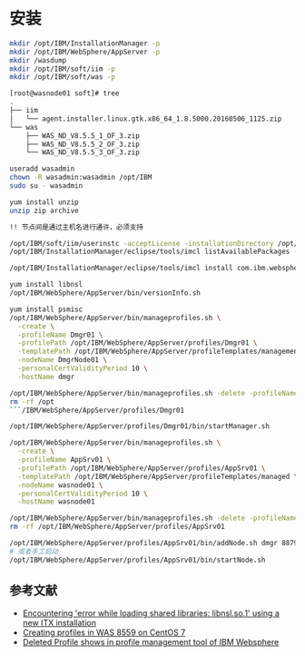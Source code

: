 # 安装

```sh
mkdir /opt/IBM/InstallationManager -p
mkdir /opt/IBM/WebSphere/AppServer -p
mkdir /wasdump
mkdir /opt/IBM/soft/iim -p
mkdir /opt/IBM/soft/was -p

[root@wasnode01 soft]# tree 
.
├── iim
│   └── agent.installer.linux.gtk.x86_64_1.8.5000.20160506_1125.zip
└── was
    ├── WAS_ND_V8.5.5_1_OF_3.zip
    ├── WAS_ND_V8.5.5_2_OF_3.zip
    └── WAS_ND_V8.5.5_3_OF_3.zip

useradd wasadmin
chown -R wasadmin:wasadmin /opt/IBM
sudo su - wasadmin

yum install unzip
unzip zip archive

!! 节点间是通过主机名进行通许，必须支持

/opt/IBM/soft/iim/userinstc -acceptLicense -installationDirectory /opt/IBM/InstallationManager -log ./log.xml -silent
/opt/IBM/InstallationManager/eclipse/tools/imcl listAvailablePackages -repositories /opt/IBM/soft/was/repository.config -features -long

/opt/IBM/InstallationManager/eclipse/tools/imcl install com.ibm.websphere.ND.v85_8.5.5000.20130514_1044 -repositories /opt/IBM/soft/was/repository.config -installationDirectory /opt/IBM/WebSphere/AppServer -acceptLicense

yum install libnsl
/opt/IBM/WebSphere/AppServer/bin/versionInfo.sh

yum install psmisc
/opt/IBM/WebSphere/AppServer/bin/manageprofiles.sh \
  -create \
  -profileName Dmgr01 \
  -profilePath /opt/IBM/WebSphere/AppServer/profiles/Dmgr01 \
  -templatePath /opt/IBM/WebSphere/AppServer/profileTemplates/management \
  -nodeName DmgrNode01 \
  -personalCertValidityPeriod 10 \
  -hostName dmgr

/opt/IBM/WebSphere/AppServer/bin/manageprofiles.sh -delete -profileName Dmgr01
rm -rf /opt
```/IBM/WebSphere/AppServer/profiles/Dmgr01

/opt/IBM/WebSphere/AppServer/profiles/Dmgr01/bin/startManager.sh

/opt/IBM/WebSphere/AppServer/bin/manageprofiles.sh \
  -create \
  -profileName AppSrv01 \
  -profilePath /opt/IBM/WebSphere/AppServer/profiles/AppSrv01 \
  -templatePath /opt/IBM/WebSphere/AppServer/profileTemplates/managed \
  -nodeName wasnode01 \
  -personalCertValidityPeriod 10 \
  -hostName wasnode01

/opt/IBM/WebSphere/AppServer/bin/manageprofiles.sh -delete -profileName AppSrv01
rm -rf /opt/IBM/WebSphere/AppServer/profiles/AppSrv01

/opt/IBM/WebSphere/AppServer/profiles/AppSrv01/bin/addNode.sh dmgr 8879
# 或者手工启动
/opt/IBM/WebSphere/AppServer/profiles/AppSrv01/bin/startNode.sh
```

## 参考文献

- [Encountering 'error while loading shared libraries: libnsl.so.1' using a new ITX installation](https://www.ibm.com/support/pages/encountering-error-while-loading-shared-libraries-libnslso1-using-new-itx-installation)
- [Creating profiles in WAS 8559 on CentOS 7](https://serverfault.com/questions/789392/creating-profiles-in-was-8559-on-centos-7)
- [Deleted Profile shows in profile management tool of IBM Websphere](https://stackoverflow.com/questions/24296637/deleted-profile-shows-in-profile-management-tool-of-ibm-websphere)






